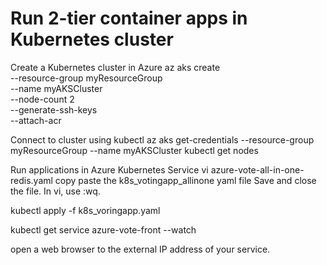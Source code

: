 # Run 2-tier container apps in Kubernetes cluster
Create a Kubernetes cluster in Azure
az aks create \
    --resource-group myResourceGroup \
    --name myAKSCluster \
    --node-count 2 \
    --generate-ssh-keys \
    --attach-acr <acrName>
    
Connect to cluster using kubectl 
az aks get-credentials --resource-group myResourceGroup --name myAKSCluster
kubectl get nodes

Run applications in Azure Kubernetes Service
vi azure-vote-all-in-one-redis.yaml
copy paste the k8s_votingapp_allinone yaml file
Save and close the file. In vi, use :wq.

kubectl apply -f k8s_voringapp.yaml

kubectl get service azure-vote-front --watch

open a web browser to the external IP address of your service. 
    
